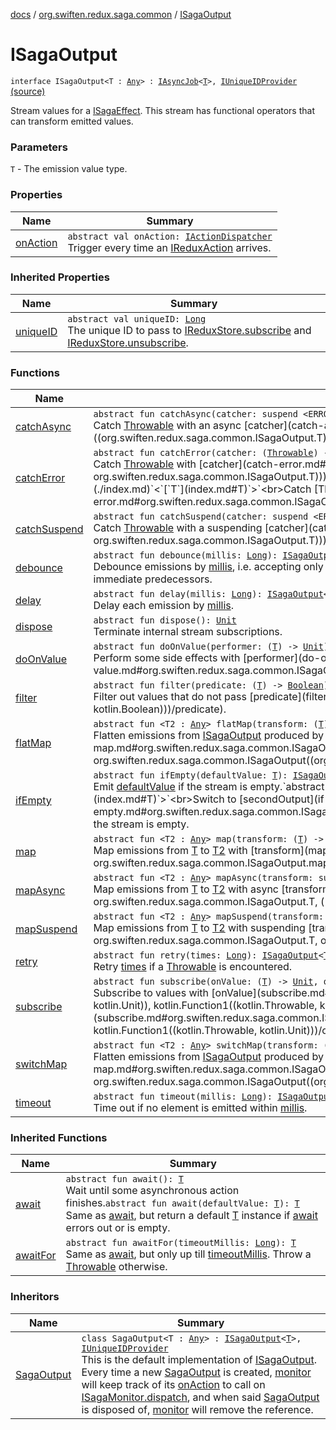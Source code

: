 [docs](../../index.md) / [org.swiften.redux.saga.common](../index.md) / [ISagaOutput](./index.md)

# ISagaOutput

`interface ISagaOutput<T : `[`Any`](https://kotlinlang.org/api/latest/jvm/stdlib/kotlin/-any/index.html)`> : `[`IAsyncJob`](../../org.swiften.redux.core/-i-async-job/index.md)`<`[`T`](index.md#T)`>, `[`IUniqueIDProvider`](../../org.swiften.redux.core/-i-unique-i-d-provider/index.md) [(source)](https://github.com/protoman92/KotlinRedux/tree/master/common/common-saga/src/main/kotlin/org/swiften/redux/saga/common/CommonSaga.kt#L65)

Stream values for a [ISagaEffect](../-i-saga-effect.md). This stream has functional operators that can transform
emitted values.

### Parameters

`T` - The emission value type.

### Properties

| Name | Summary |
|---|---|
| [onAction](on-action.md) | `abstract val onAction: `[`IActionDispatcher`](../../org.swiften.redux.core/-i-action-dispatcher.md)<br>Trigger every time an [IReduxAction](../../org.swiften.redux.core/-i-redux-action.md) arrives. |

### Inherited Properties

| Name | Summary |
|---|---|
| [uniqueID](../../org.swiften.redux.core/-i-unique-i-d-provider/unique-i-d.md) | `abstract val uniqueID: `[`Long`](https://kotlinlang.org/api/latest/jvm/stdlib/kotlin/-long/index.html)<br>The unique ID to pass to [IReduxStore.subscribe](../../org.swiften.redux.core/-i-redux-subscriber-provider/subscribe.md) and [IReduxStore.unsubscribe](../../org.swiften.redux.core/-i-redux-unsubscriber-provider/unsubscribe.md). |

### Functions

| Name | Summary |
|---|---|
| [catchAsync](catch-async.md) | `abstract fun catchAsync(catcher: suspend <ERROR CLASS>.(`[`Throwable`](https://kotlinlang.org/api/latest/jvm/stdlib/kotlin/-throwable/index.html)`) -> <ERROR CLASS><`[`T`](index.md#T)`>): `[`ISagaOutput`](./index.md)`<`[`T`](index.md#T)`>`<br>Catch [Throwable](https://kotlinlang.org/api/latest/jvm/stdlib/kotlin/-throwable/index.html) with an async [catcher](catch-async.md#org.swiften.redux.saga.common.ISagaOutput$catchAsync(kotlin.SuspendFunction2((, kotlin.Throwable, ((org.swiften.redux.saga.common.ISagaOutput.T)))))/catcher). |
| [catchError](catch-error.md) | `abstract fun catchError(catcher: (`[`Throwable`](https://kotlinlang.org/api/latest/jvm/stdlib/kotlin/-throwable/index.html)`) -> `[`T`](index.md#T)`): `[`ISagaOutput`](./index.md)`<`[`T`](index.md#T)`>`<br>Catch [Throwable](https://kotlinlang.org/api/latest/jvm/stdlib/kotlin/-throwable/index.html) with [catcher](catch-error.md#org.swiften.redux.saga.common.ISagaOutput$catchError(kotlin.Function1((kotlin.Throwable, org.swiften.redux.saga.common.ISagaOutput.T)))/catcher).`abstract fun catchError(secondOutput: `[`ISagaOutput`](./index.md)`<`[`T`](index.md#T)`>): `[`ISagaOutput`](./index.md)`<`[`T`](index.md#T)`>`<br>Catch [Throwable](https://kotlinlang.org/api/latest/jvm/stdlib/kotlin/-throwable/index.html) and switch to [secondOutput](catch-error.md#org.swiften.redux.saga.common.ISagaOutput$catchError(org.swiften.redux.saga.common.ISagaOutput((org.swiften.redux.saga.common.ISagaOutput.T)))/secondOutput). |
| [catchSuspend](catch-suspend.md) | `abstract fun catchSuspend(catcher: suspend <ERROR CLASS>.(`[`Throwable`](https://kotlinlang.org/api/latest/jvm/stdlib/kotlin/-throwable/index.html)`) -> `[`T`](index.md#T)`): `[`ISagaOutput`](./index.md)`<`[`T`](index.md#T)`>`<br>Catch [Throwable](https://kotlinlang.org/api/latest/jvm/stdlib/kotlin/-throwable/index.html) with a suspending [catcher](catch-suspend.md#org.swiften.redux.saga.common.ISagaOutput$catchSuspend(kotlin.SuspendFunction2((, kotlin.Throwable, org.swiften.redux.saga.common.ISagaOutput.T)))/catcher). |
| [debounce](debounce.md) | `abstract fun debounce(millis: `[`Long`](https://kotlinlang.org/api/latest/jvm/stdlib/kotlin/-long/index.html)`): `[`ISagaOutput`](./index.md)`<`[`T`](index.md#T)`>`<br>Debounce emissions by [millis](debounce.md#org.swiften.redux.saga.common.ISagaOutput$debounce(kotlin.Long)/millis), i.e. accepting only values that are [millis](debounce.md#org.swiften.redux.saga.common.ISagaOutput$debounce(kotlin.Long)/millis) away from their immediate predecessors. |
| [delay](delay.md) | `abstract fun delay(millis: `[`Long`](https://kotlinlang.org/api/latest/jvm/stdlib/kotlin/-long/index.html)`): `[`ISagaOutput`](./index.md)`<`[`T`](index.md#T)`>`<br>Delay each emission by [millis](delay.md#org.swiften.redux.saga.common.ISagaOutput$delay(kotlin.Long)/millis). |
| [dispose](dispose.md) | `abstract fun dispose(): `[`Unit`](https://kotlinlang.org/api/latest/jvm/stdlib/kotlin/-unit/index.html)<br>Terminate internal stream subscriptions. |
| [doOnValue](do-on-value.md) | `abstract fun doOnValue(performer: (`[`T`](index.md#T)`) -> `[`Unit`](https://kotlinlang.org/api/latest/jvm/stdlib/kotlin/-unit/index.html)`): `[`ISagaOutput`](./index.md)`<`[`T`](index.md#T)`>`<br>Perform some side effects with [performer](do-on-value.md#org.swiften.redux.saga.common.ISagaOutput$doOnValue(kotlin.Function1((org.swiften.redux.saga.common.ISagaOutput.T, kotlin.Unit)))/performer) on each emission. |
| [filter](filter.md) | `abstract fun filter(predicate: (`[`T`](index.md#T)`) -> `[`Boolean`](https://kotlinlang.org/api/latest/jvm/stdlib/kotlin/-boolean/index.html)`): `[`ISagaOutput`](./index.md)`<`[`T`](index.md#T)`>`<br>Filter out values that do not pass [predicate](filter.md#org.swiften.redux.saga.common.ISagaOutput$filter(kotlin.Function1((org.swiften.redux.saga.common.ISagaOutput.T, kotlin.Boolean)))/predicate). |
| [flatMap](flat-map.md) | `abstract fun <T2 : `[`Any`](https://kotlinlang.org/api/latest/jvm/stdlib/kotlin/-any/index.html)`> flatMap(transform: (`[`T`](index.md#T)`) -> `[`ISagaOutput`](./index.md)`<`[`T2`](flat-map.md#T2)`>): `[`ISagaOutput`](./index.md)`<`[`T2`](flat-map.md#T2)`>`<br>Flatten emissions from [ISagaOutput](./index.md) produced by [transform](flat-map.md#org.swiften.redux.saga.common.ISagaOutput$flatMap(kotlin.Function1((org.swiften.redux.saga.common.ISagaOutput.T, org.swiften.redux.saga.common.ISagaOutput((org.swiften.redux.saga.common.ISagaOutput.flatMap.T2)))))/transform). |
| [ifEmpty](if-empty.md) | `abstract fun ifEmpty(defaultValue: `[`T`](index.md#T)`): `[`ISagaOutput`](./index.md)`<`[`T`](index.md#T)`>`<br>Emit [defaultValue](if-empty.md#org.swiften.redux.saga.common.ISagaOutput$ifEmpty(org.swiften.redux.saga.common.ISagaOutput.T)/defaultValue) if the stream is empty.`abstract fun ifEmpty(secondOutput: `[`ISagaOutput`](./index.md)`<`[`T`](index.md#T)`>): `[`ISagaOutput`](./index.md)`<`[`T`](index.md#T)`>`<br>Switch to [secondOutput](if-empty.md#org.swiften.redux.saga.common.ISagaOutput$ifEmpty(org.swiften.redux.saga.common.ISagaOutput((org.swiften.redux.saga.common.ISagaOutput.T)))/secondOutput) if the stream is empty. |
| [map](map.md) | `abstract fun <T2 : `[`Any`](https://kotlinlang.org/api/latest/jvm/stdlib/kotlin/-any/index.html)`> map(transform: (`[`T`](index.md#T)`) -> `[`T2`](map.md#T2)`): `[`ISagaOutput`](./index.md)`<`[`T2`](map.md#T2)`>`<br>Map emissions from [T](index.md#T) to [T2](map.md#T2) with [transform](map.md#org.swiften.redux.saga.common.ISagaOutput$map(kotlin.Function1((org.swiften.redux.saga.common.ISagaOutput.T, org.swiften.redux.saga.common.ISagaOutput.map.T2)))/transform). |
| [mapAsync](map-async.md) | `abstract fun <T2 : `[`Any`](https://kotlinlang.org/api/latest/jvm/stdlib/kotlin/-any/index.html)`> mapAsync(transform: suspend <ERROR CLASS>.(`[`T`](index.md#T)`) -> <ERROR CLASS><`[`T2`](map-async.md#T2)`>): `[`ISagaOutput`](./index.md)`<`[`T2`](map-async.md#T2)`>`<br>Map emissions from [T](index.md#T) to [T2](map-async.md#T2) with async [transform](map-async.md#org.swiften.redux.saga.common.ISagaOutput$mapAsync(kotlin.SuspendFunction2((, org.swiften.redux.saga.common.ISagaOutput.T, ((org.swiften.redux.saga.common.ISagaOutput.mapAsync.T2)))))/transform). |
| [mapSuspend](map-suspend.md) | `abstract fun <T2 : `[`Any`](https://kotlinlang.org/api/latest/jvm/stdlib/kotlin/-any/index.html)`> mapSuspend(transform: suspend <ERROR CLASS>.(`[`T`](index.md#T)`) -> `[`T2`](map-suspend.md#T2)`): `[`ISagaOutput`](./index.md)`<`[`T2`](map-suspend.md#T2)`>`<br>Map emissions from [T](index.md#T) to [T2](map-suspend.md#T2) with suspending [transform](map-suspend.md#org.swiften.redux.saga.common.ISagaOutput$mapSuspend(kotlin.SuspendFunction2((, org.swiften.redux.saga.common.ISagaOutput.T, org.swiften.redux.saga.common.ISagaOutput.mapSuspend.T2)))/transform). |
| [retry](retry.md) | `abstract fun retry(times: `[`Long`](https://kotlinlang.org/api/latest/jvm/stdlib/kotlin/-long/index.html)`): `[`ISagaOutput`](./index.md)`<`[`T`](index.md#T)`>`<br>Retry [times](retry.md#org.swiften.redux.saga.common.ISagaOutput$retry(kotlin.Long)/times) if a [Throwable](https://kotlinlang.org/api/latest/jvm/stdlib/kotlin/-throwable/index.html) is encountered. |
| [subscribe](subscribe.md) | `abstract fun subscribe(onValue: (`[`T`](index.md#T)`) -> `[`Unit`](https://kotlinlang.org/api/latest/jvm/stdlib/kotlin/-unit/index.html)`, onError: (`[`Throwable`](https://kotlinlang.org/api/latest/jvm/stdlib/kotlin/-throwable/index.html)`) -> `[`Unit`](https://kotlinlang.org/api/latest/jvm/stdlib/kotlin/-unit/index.html)` = { }): `[`Unit`](https://kotlinlang.org/api/latest/jvm/stdlib/kotlin/-unit/index.html)<br>Subscribe to values with [onValue](subscribe.md#org.swiften.redux.saga.common.ISagaOutput$subscribe(kotlin.Function1((org.swiften.redux.saga.common.ISagaOutput.T, kotlin.Unit)), kotlin.Function1((kotlin.Throwable, kotlin.Unit)))/onValue), and error with [onError](subscribe.md#org.swiften.redux.saga.common.ISagaOutput$subscribe(kotlin.Function1((org.swiften.redux.saga.common.ISagaOutput.T, kotlin.Unit)), kotlin.Function1((kotlin.Throwable, kotlin.Unit)))/onError). |
| [switchMap](switch-map.md) | `abstract fun <T2 : `[`Any`](https://kotlinlang.org/api/latest/jvm/stdlib/kotlin/-any/index.html)`> switchMap(transform: (`[`T`](index.md#T)`) -> `[`ISagaOutput`](./index.md)`<`[`T2`](switch-map.md#T2)`>): `[`ISagaOutput`](./index.md)`<`[`T2`](switch-map.md#T2)`>`<br>Flatten emissions from [ISagaOutput](./index.md) produced by [transform](switch-map.md#org.swiften.redux.saga.common.ISagaOutput$switchMap(kotlin.Function1((org.swiften.redux.saga.common.ISagaOutput.T, org.swiften.redux.saga.common.ISagaOutput((org.swiften.redux.saga.common.ISagaOutput.switchMap.T2)))))/transform), but accept only those from the latest one. |
| [timeout](timeout.md) | `abstract fun timeout(millis: `[`Long`](https://kotlinlang.org/api/latest/jvm/stdlib/kotlin/-long/index.html)`): `[`ISagaOutput`](./index.md)`<`[`T`](index.md#T)`>`<br>Time out if no element is emitted within [millis](timeout.md#org.swiften.redux.saga.common.ISagaOutput$timeout(kotlin.Long)/millis). |

### Inherited Functions

| Name | Summary |
|---|---|
| [await](../../org.swiften.redux.core/-i-async-job/await.md) | `abstract fun await(): `[`T`](../../org.swiften.redux.core/-i-async-job/index.md#T)<br>Wait until some asynchronous action finishes.`abstract fun await(defaultValue: `[`T`](../../org.swiften.redux.core/-i-async-job/index.md#T)`): `[`T`](../../org.swiften.redux.core/-i-async-job/index.md#T)<br>Same as [await](../../org.swiften.redux.core/-i-async-job/await.md), but return a default [T](../../org.swiften.redux.core/-i-async-job/index.md#T) instance if [await](../../org.swiften.redux.core/-i-async-job/await.md) errors out or is empty. |
| [awaitFor](../../org.swiften.redux.core/-i-async-job/await-for.md) | `abstract fun awaitFor(timeoutMillis: `[`Long`](https://kotlinlang.org/api/latest/jvm/stdlib/kotlin/-long/index.html)`): `[`T`](../../org.swiften.redux.core/-i-async-job/index.md#T)<br>Same as [await](../../org.swiften.redux.core/-i-async-job/await.md), but only up till [timeoutMillis](../../org.swiften.redux.core/-i-async-job/await-for.md#org.swiften.redux.core.IAsyncJob$awaitFor(kotlin.Long)/timeoutMillis). Throw a [Throwable](https://kotlinlang.org/api/latest/jvm/stdlib/kotlin/-throwable/index.html) otherwise. |

### Inheritors

| Name | Summary |
|---|---|
| [SagaOutput](../../org.swiften.redux.saga.rx/-saga-output/index.md) | `class SagaOutput<T : `[`Any`](https://kotlinlang.org/api/latest/jvm/stdlib/kotlin/-any/index.html)`> : `[`ISagaOutput`](./index.md)`<`[`T`](../../org.swiften.redux.saga.rx/-saga-output/index.md#T)`>, `[`IUniqueIDProvider`](../../org.swiften.redux.core/-i-unique-i-d-provider/index.md)<br>This is the default implementation of [ISagaOutput](./index.md). Every time a new [SagaOutput](../../org.swiften.redux.saga.rx/-saga-output/index.md) is created, [monitor](../../org.swiften.redux.saga.rx/-saga-output/monitor.md) will keep track of its [onAction](../../org.swiften.redux.saga.rx/-saga-output/on-action.md) to call on [ISagaMonitor.dispatch](../../org.swiften.redux.core/-i-dispatcher-provider/dispatch.md), and when said [SagaOutput](../../org.swiften.redux.saga.rx/-saga-output/index.md) is disposed of, [monitor](../../org.swiften.redux.saga.rx/-saga-output/monitor.md) will remove the reference. |
